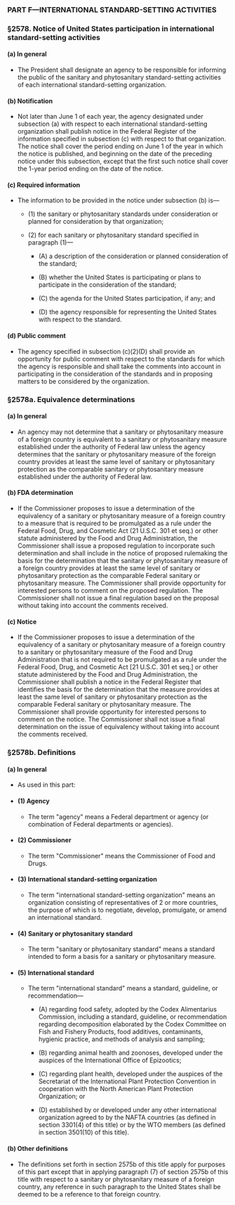 ### PART F—INTERNATIONAL STANDARD-SETTING ACTIVITIES

### §2578. Notice of United States participation in international standard-setting activities
#### (a) In general
* The President shall designate an agency to be responsible for informing the public of the sanitary and phytosanitary standard-setting activities of each international standard-setting organization.

#### (b) Notification
* Not later than June 1 of each year, the agency designated under subsection (a) with respect to each international standard-setting organization shall publish notice in the Federal Register of the information specified in subsection (c) with respect to that organization. The notice shall cover the period ending on June 1 of the year in which the notice is published, and beginning on the date of the preceding notice under this subsection, except that the first such notice shall cover the 1-year period ending on the date of the notice.

#### (c) Required information
* The information to be provided in the notice under subsection (b) is—

  * (1) the sanitary or phytosanitary standards under consideration or planned for consideration by that organization;

  * (2) for each sanitary or phytosanitary standard specified in paragraph (1)—

    * (A) a description of the consideration or planned consideration of the standard;

    * (B) whether the United States is participating or plans to participate in the consideration of the standard;

    * (C) the agenda for the United States participation, if any; and

    * (D) the agency responsible for representing the United States with respect to the standard.

#### (d) Public comment
* The agency specified in subsection (c)(2)(D) shall provide an opportunity for public comment with respect to the standards for which the agency is responsible and shall take the comments into account in participating in the consideration of the standards and in proposing matters to be considered by the organization.

### §2578a. Equivalence determinations
#### (a) In general
* An agency may not determine that a sanitary or phytosanitary measure of a foreign country is equivalent to a sanitary or phytosanitary measure established under the authority of Federal law unless the agency determines that the sanitary or phytosanitary measure of the foreign country provides at least the same level of sanitary or phytosanitary protection as the comparable sanitary or phytosanitary measure established under the authority of Federal law.

#### (b) FDA determination
* If the Commissioner proposes to issue a determination of the equivalency of a sanitary or phytosanitary measure of a foreign country to a measure that is required to be promulgated as a rule under the Federal Food, Drug, and Cosmetic Act (21 U.S.C. 301 et seq.) or other statute administered by the Food and Drug Administration, the Commissioner shall issue a proposed regulation to incorporate such determination and shall include in the notice of proposed rulemaking the basis for the determination that the sanitary or phytosanitary measure of a foreign country provides at least the same level of sanitary or phytosanitary protection as the comparable Federal sanitary or phytosanitary measure. The Commissioner shall provide opportunity for interested persons to comment on the proposed regulation. The Commissioner shall not issue a final regulation based on the proposal without taking into account the comments received.

#### (c) Notice
* If the Commissioner proposes to issue a determination of the equivalency of a sanitary or phytosanitary measure of a foreign country to a sanitary or phytosanitary measure of the Food and Drug Administration that is not required to be promulgated as a rule under the Federal Food, Drug, and Cosmetic Act [21 U.S.C. 301 et seq.] or other statute administered by the Food and Drug Administration, the Commissioner shall publish a notice in the Federal Register that identifies the basis for the determination that the measure provides at least the same level of sanitary or phytosanitary protection as the comparable Federal sanitary or phytosanitary measure. The Commissioner shall provide opportunity for interested persons to comment on the notice. The Commissioner shall not issue a final determination on the issue of equivalency without taking into account the comments received.

### §2578b. Definitions
#### (a) In general
* As used in this part:

* #### (1) Agency
  * The term "agency" means a Federal department or agency (or combination of Federal departments or agencies).

* #### (2) Commissioner
  * The term "Commissioner" means the Commissioner of Food and Drugs.

* #### (3) International standard-setting organization
  * The term "international standard-setting organization" means an organization consisting of representatives of 2 or more countries, the purpose of which is to negotiate, develop, promulgate, or amend an international standard.

* #### (4) Sanitary or phytosanitary standard
  * The term "sanitary or phytosanitary standard" means a standard intended to form a basis for a sanitary or phytosanitary measure.

* #### (5) International standard
  * The term "international standard" means a standard, guideline, or recommendation—

    * (A) regarding food safety, adopted by the Codex Alimentarius Commission, including a standard, guideline, or recommendation regarding decomposition elaborated by the Codex Committee on Fish and Fishery Products, food additives, contaminants, hygienic practice, and methods of analysis and sampling;

    * (B) regarding animal health and zoonoses, developed under the auspices of the International Office of Epizootics;

    * (C) regarding plant health, developed under the auspices of the Secretariat of the International Plant Protection Convention in cooperation with the North American Plant Protection Organization; or

    * (D) established by or developed under any other international organization agreed to by the NAFTA countries (as defined in section 3301(4) of this title) or by the WTO members (as defined in section 3501(10) of this title).

#### (b) Other definitions
* The definitions set forth in section 2575b of this title apply for purposes of this part except that in applying paragraph (7) of section 2575b of this title with respect to a sanitary or phytosanitary measure of a foreign country, any reference in such paragraph to the United States shall be deemed to be a reference to that foreign country.